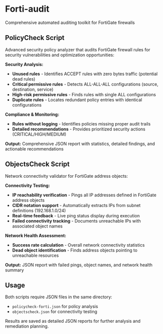# Forti-audit
Comprehensive automated auditing toolkit for FortiGate firewalls

## PolicyCheck Script
Advanced security policy analyzer that audits FortiGate firewall rules for security vulnerabilities and optimization opportunities:

**Security Analysis:**
- **Unused rules** - Identifies ACCEPT rules with zero bytes traffic (potential dead rules)
- **Critical permissive rules** - Detects ALL-ALL-ALL configurations (source, destination, service)  
- **High-risk permissive rules** - Finds rules with single ALL configurations
- **Duplicate rules** - Locates redundant policy entries with identical configurations

**Compliance & Monitoring:**
- **Rules without logging** - Identifies policies missing proper audit trails
- **Detailed recommendations** - Provides prioritized security actions (CRITICAL/HIGH/MEDIUM)

**Output:** Comprehensive JSON report with statistics, detailed findings, and actionable recommendations

## ObjectsCheck Script  
Network connectivity validator for FortiGate address objects:

**Connectivity Testing:**
- **IP reachability verification** - Pings all IP addresses defined in FortiGate address objects
- **CIDR notation support** - Automatically extracts IPs from subnet definitions (192.168.1.0/24)
- **Real-time feedback** - Live ping status display during execution
- **Failed connectivity tracking** - Documents unreachable IPs with associated object names

**Network Health Assessment:**
- **Success rate calculation** - Overall network connectivity statistics  
- **Dead object identification** - Finds address objects pointing to unreachable resources

**Output:** JSON report with failed pings, object names, and network health summary

## Usage
Both scripts require JSON files in the same directory:
- `policycheck-forti.json` for policy analysis
- `objectscheck.json` for connectivity testing

Results are saved as detailed JSON reports for further analysis and remediation planning.
